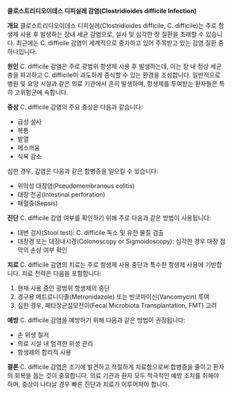 **클로스트리디오이데스 디피실레 감염(Clostridioides difficile Infection)**

**개요**
클로스트리디오이데스 디피실레(Clostridioides difficile, C. difficile)는 주로 항생제 사용 후 발생하는 장내 세균 감염으로, 설사 및 심각한 장 질환을 초래할 수 있습니다. 최근에는 C. difficile 감염이 세계적으로 증가하고 있어 주목받고 있는 감염 질환 중 하나입니다. 

**원인**
C. difficile 감염은 주로 광범위 항생제 사용 후 발생하는데, 이는 장 내 정상 세균총을 파괴하고 C. difficile이 과도하게 증식할 수 있는 환경을 조성합니다. 일반적으로 병원 및 요양 시설과 같은 의료 기관에서 흔히 발생하며, 항생제를 투여받는 환자들은 특히 고위험군에 속합니다.

**증상**
C. difficile 감염의 주요 증상은 다음과 같습니다:
- 급성 설사
- 복통
- 발열
- 메스꺼움
- 식욕 감소

심한 경우, 감염은 다음과 같은 합병증을 일으킬 수 있습니다:
- 위막성 대장염(Pseudomembranous colitis)
- 대장 천공(Intestinal perforation)
- 패혈증(Sepsis)

**진단**
C. difficile 감염 여부를 확인하기 위해 주로 다음과 같은 방법이 사용됩니다:
- 대변 검사(Stool test): C. difficile 독소 및 유전 물질 검출
- 대장경 또는 대장내시경(Colonoscopy or Sigmoidoscopy): 심각한 경우 대장 점막의 손상 여부 확인

**치료**
C. difficile 감염의 치료는 주로 항생제 사용 중단과 특수한 항생제 사용에 기반합니다. 치료 전략은 다음을 포함합니다:
1. 현재 사용 중인 광범위 항생제의 중단
2. 경구용 메트로니다졸(Metronidazole) 또는 반코마이신(Vancomycin) 투여
3. 심한 경우, 페타장균섬모전이(Fecal Microbiota Transplantation, FMT) 고려

**예방**
C. difficile 감염을 예방하기 위해 다음과 같은 방법이 권장됩니다:
- 손 위생 철저
- 의료 시설 내 엄격한 위생 관리
- 항생제의 합리적 사용

**결론**
C. difficile 감염은 조기에 발견하고 적절하게 치료함으로써 합병증을 줄이고 환자의 회복을 돕는 것이 중요합니다. 의료 기관과 환자 모두 적극적인 예방 조치를 취해야 하며, 증상이 나타날 경우 빠른 진단과 치료가 이루어져야 합니다.